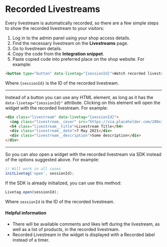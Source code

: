 # Recorded Livestreams

Every livestream is automatically recorded, so there are a few simple steps to show the recorded livestream to your visitors:
1. Log in to the admin panel using your shop access details.
1. Find the necessary livestream on the **Livestreams** page.
2. Go to livestream details.
4. Copy the code from the **Integration snippet**.
5. Paste copied code into preferred place on the shop website. For example:
```html
<button type="button" data-livetag="{sessionId}">Watch recorded livestream</button>
```
Where `{sessionId}` is the ID of the recorded livestream.

----

Instead of a button you can use any HTML element, as long as it has the `data-livetag="{sessionId}"` attribute. Clicking on this element will open the widget with the recorded livestream.
For example:
```html
<div class="livestream" data-livetag="{sessionId}">
  <img class="livestream__cover" src="https://via.placeholder.com/200x350" alt="Livestream Title" width="200" height="350" />
  <h4 class="livestream__title">Livestream Title</h4>
  <div class="livestream__date">7 May 2021</div>
  <div class="livestream__description">Some description</div>
</div>
```

----

So you can also open a widget with the recorded livestream via SDK instead of the options suggested above. For example:
```js
// Will work in all cases
initLivetag('open', sessionId);
```
If the SDK is already initialized, you can use this method:
```js
Livetag.open(sessionId);
```
Where `sessionId` is the ID of the recorded livestream.

#### Helpful information

- There will be available comments and likes left during the livestream, as well as a list of products, in the recorded livestream.
- Recorded Livestream in the widget is displayed with a Recorded label instead of a timer.
